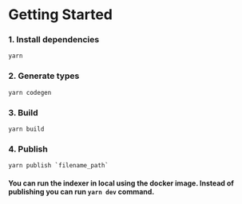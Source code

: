 # Getting Started

### 1. Install dependencies

```shell
yarn
```

### 2. Generate types

```shell
yarn codegen
```

### 3. Build

```shell
yarn build
```

### 4. Publish

```shell
yarn publish `filename_path`
```

#### You can run the indexer in local using the docker image. Instead of publishing you can run `yarn dev` command.

